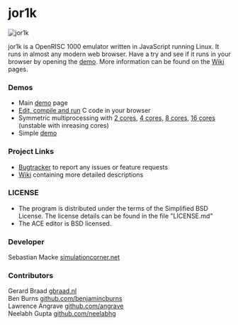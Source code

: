 # jor1k

![jor1k](http://jor1k.com/images/jor1k2.gif)

jor1k is a OpenRISC 1000 emulator written in JavaScript running Linux. It runs in almost any modern web browser. 
Have a try and see if it runs in your browser by opening the [demo][project demo].
More information can be found on the [Wiki][project wiki] pages. 

### Demos

* Main [demo][project demo] page
* [Edit, compile and run](http://s-macke.github.io/jor1k/compile.html) C code in your browser
* Symmetric multiprocessing with  [2 cores](http://s-macke.github.io/jor1k/index.html?cpu=smp&n=2), [4 cores](http://s-macke.github.io/jor1k/index.html?cpu=smp&n=4), [8 cores](http://s-macke.github.io/jor1k/index.html?cpu=smp&n=8), [16 cores](http://s-macke.github.io/jor1k/index.html?cpu=smp&n=16) (unstable with inreasing cores)
* Simple [demo](http://s-macke.github.io/jor1k/demos/simple.html)


### Project Links

 
 * [Bugtracker][project issues] to report any issues or feature requests
 * [Wiki][project wiki] containing more detailed descriptions

### LICENSE
 * The program is distributed under the terms of the Simplified BSD License. The license details can be found in the file "LICENSE.md"
 * The ACE editor is BSD licensed.

### Developer
Sebastian Macke [simulationcorner.net](http://simulationcorner.net)

### Contributors
Gerard Braad [gbraad.nl](http://gbraad.nl)  
Ben Burns [github.com/benjamincburns](http://github.com/benjamincburns)  
Lawrence Angrave [github.com/angrave](http://github.com/angrave)  
Neelabh Gupta [github.com/neelabhg](http://github.com/neelabhg)


[or1k specification]: http://opencores.org/or1k/Main_Page
[project demo]: http://s-macke.github.com/jor1k/
[project issues]: https://github.com/s-macke/jor1k/issues
[project wiki]: https://github.com/s-macke/jor1k/wiki
